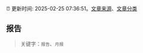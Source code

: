 :alarm_clock: 更新时间: 2025-02-25 07:36:51。[文章来源](/README.md)、[文章分类](/TAGS.md)

## 报告


> 关键字：`报告`、`月报`



